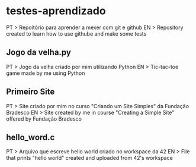 # testes-aprendizado
PT > Repoitório para aprender a mexer com git e github
EN > Repository created to learn how to use githube and make some tests
  
## Jogo da velha.py
PT > Jogo da velha criado por mim utilizando Python
EN > Tic-tac-toe game made by me using Python

## Primeiro Site
PT > Site criado por mim no curso "Criando um Site Simples" da Fundação Bradesco
EN > Site created by me in course "Creating a Simple Site" offered by Fundação Bradesco

## hello_word.c
PT > Arquivo que escreve hello world criado no workspace da 42
EN > File that prints "hello world" created and uploaded from 42's workspace
